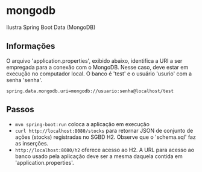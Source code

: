 # mongodb
Ilustra Spring Boot Data (MongoDB)

## Informações
O arquivo 'application.properties', exibido abaixo, identifica a URI a
ser empregada para a conexão com o MongoDB. Nesse caso, deve estar em execução
no computador local. O banco é 'test' e o usuário 'usurio' com a senha 'senha'.

```
spring.data.mongodb.uri=mongodb://usuario:senha@localhost/test
```

## Passos
- ```mvn spring-boot:run``` coloca a aplicação em execução
- ```curl http://localhost:8080/stocks``` para retornar JSON de conjunto 
de ações (stocks) registradas no SGBD H2. Observe que o 'schema.sql' faz
as inserções.
- ```http://localhost:8080/h2``` oferece acesso ao H2. A URL para acesso ao banco
usado pela aplicação deve ser a mesma daquela contida em 'application.properties'.

